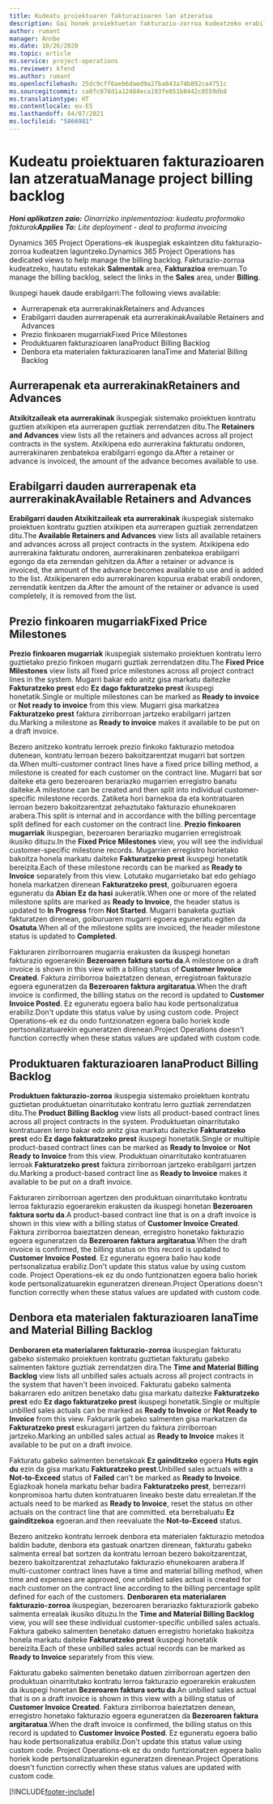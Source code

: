 ```yaml
---
title: Kudeatu proiektuaren fakturazioaren lan atzeratua
description: Gai honek proiektuetan fakturazio-zorroa kudeatzeko erabilgarri dauden hainbat ikuspegiri buruzko informazioa eskaintzen du.
author: rumant
manager: Annbe
ms.date: 10/26/2020
ms.topic: article
ms.service: project-operations
ms.reviewer: kfend
ms.author: rumant
ms.openlocfilehash: 25dc9cff6aeb6daed9a27ba843a74b892ca4751c
ms.sourcegitcommit: ca0fc078d1a12484eca193fe051b8442c0559db8
ms.translationtype: HT
ms.contentlocale: eu-ES
ms.lasthandoff: 04/07/2021
ms.locfileid: "5866981"
---
```

# <a name="manage-project-billing-backlog"></a><span data-ttu-id="fa096-103">Kudeatu proiektuaren fakturazioaren lan atzeratua</span><span class="sxs-lookup"><span data-stu-id="fa096-103">Manage project billing backlog</span></span> 

<span data-ttu-id="fa096-104">_**Honi aplikatzen zaio:** Oinarrizko inplementazioa: kudeatu proformako fakturak_</span><span class="sxs-lookup"><span data-stu-id="fa096-104">_**Applies To:** Lite deployment - deal to proforma invoicing_</span></span>

<span data-ttu-id="fa096-105">Dynamics 365 Project Operations-ek ikuspegiak eskaintzen ditu fakturazio-zorroa kudeatzen laguntzeko.</span><span class="sxs-lookup"><span data-stu-id="fa096-105">Dynamics 365 Project Operations has dedicated views to help manage the billing backlog.</span></span> <span data-ttu-id="fa096-106">Fakturazio-zorroa kudeatzeko, hautatu estekak **Salmentak** area, **Fakturazioa** eremuan.</span><span class="sxs-lookup"><span data-stu-id="fa096-106">To manage the billing backlog, select the links in the **Sales** area, under **Billing**.</span></span> 

<span data-ttu-id="fa096-107">Ikuspegi hauek daude erabilgarri:</span><span class="sxs-lookup"><span data-stu-id="fa096-107">The following views available:</span></span>

- <span data-ttu-id="fa096-108">Aurrerapenak eta aurrerakinak</span><span class="sxs-lookup"><span data-stu-id="fa096-108">Retainers and Advances</span></span>
- <span data-ttu-id="fa096-109">Erabilgarri dauden aurrerapenak eta aurrerakinak</span><span class="sxs-lookup"><span data-stu-id="fa096-109">Available Retainers and Advances</span></span>
- <span data-ttu-id="fa096-110">Prezio finkoaren mugarriak</span><span class="sxs-lookup"><span data-stu-id="fa096-110">Fixed Price Milestones</span></span>
- <span data-ttu-id="fa096-111">Produktuaren fakturazioaren lana</span><span class="sxs-lookup"><span data-stu-id="fa096-111">Product Billing Backlog</span></span>
- <span data-ttu-id="fa096-112">Denbora eta materialen fakturazioaren lana</span><span class="sxs-lookup"><span data-stu-id="fa096-112">Time and Material Billing Backlog</span></span>

## <a name="retainers-and-advances"></a><span data-ttu-id="fa096-113">Aurrerapenak eta aurrerakinak</span><span class="sxs-lookup"><span data-stu-id="fa096-113">Retainers and Advances</span></span>

<span data-ttu-id="fa096-114">**Atxikitzaileak eta aurrerakinak** ikuspegiak sistemako proiektuen kontratu guztien atxikipen eta aurrerapen guztiak zerrendatzen ditu.</span><span class="sxs-lookup"><span data-stu-id="fa096-114">The **Retainers and Advances** view lists all the retainers and advances across all project contracts in the system.</span></span> <span data-ttu-id="fa096-115">Atxikipena edo aurrerakina fakturatu ondoren, aurrerakinaren zenbatekoa erabilgarri egongo da.</span><span class="sxs-lookup"><span data-stu-id="fa096-115">After a retainer or advance is invoiced, the amount of the advance becomes available to use.</span></span>

## <a name="available-retainers-and-advances"></a><span data-ttu-id="fa096-116">Erabilgarri dauden aurrerapenak eta aurrerakinak</span><span class="sxs-lookup"><span data-stu-id="fa096-116">Available Retainers and Advances</span></span>

<span data-ttu-id="fa096-117">**Erabilgarri dauden Atxikitzaileak eta aurrerakinak** ikuspegiak sistemako proiektuen kontratu guztien atxikipen eta aurrerapen guztiak zerrendatzen ditu.</span><span class="sxs-lookup"><span data-stu-id="fa096-117">The **Available Retainers and Advances** view lists all available retainers and advances across all project contracts in the system.</span></span> <span data-ttu-id="fa096-118">Atxikipena edo aurrerakina fakturatu ondoren, aurrerakinaren zenbatekoa erabilgarri egongo da eta zerrendan gehitzen da.</span><span class="sxs-lookup"><span data-stu-id="fa096-118">After a retainer or advance is invoiced, the amount of the advance becomes available to use and is added to the list.</span></span> <span data-ttu-id="fa096-119">Atxikipenaren edo aurrerakinaren kopurua erabat erabili ondoren, zerrendatik kentzen da.</span><span class="sxs-lookup"><span data-stu-id="fa096-119">After the amount of the retainer or advance is used completely, it is removed from the list.</span></span>

## <a name="fixed-price-milestones"></a><span data-ttu-id="fa096-120">Prezio finkoaren mugarriak</span><span class="sxs-lookup"><span data-stu-id="fa096-120">Fixed Price Milestones</span></span>

<span data-ttu-id="fa096-121">**Prezio finkoaren mugarriak** ikuspegiak sistemako proiektuen kontratu lerro guztietako prezio finkoen mugarri guztiak zerrendatzen ditu.</span><span class="sxs-lookup"><span data-stu-id="fa096-121">The **Fixed Price Milestones** view lists all fixed price milestones across all project contract lines in the system.</span></span> <span data-ttu-id="fa096-122">Mugarri bakar edo anitz gisa markatu daitezke **Fakturatzeko prest** edo **Ez dago fakturatzeko prest** ikuspegi honetatik.</span><span class="sxs-lookup"><span data-stu-id="fa096-122">Single or multiple milestones can be marked as **Ready to invoice** or **Not ready to invoice** from this view.</span></span> <span data-ttu-id="fa096-123">Mugarri gisa markatzea **Fakturatzeko prest** faktura zirriborroan jartzeko erabilgarri jartzen du.</span><span class="sxs-lookup"><span data-stu-id="fa096-123">Marking a milestone as **Ready to invoice** makes it available to be put on a draft invoice.</span></span>

<span data-ttu-id="fa096-124">Bezero anitzeko kontratu lerroek prezio finkoko fakturazio metodoa dutenean, kontratu lerroan bezero bakoitzarentzat mugarri bat sortzen da.</span><span class="sxs-lookup"><span data-stu-id="fa096-124">When multi-customer contract lines have a fixed price billing method, a milestone is created for each customer on the contract line.</span></span> <span data-ttu-id="fa096-125">Mugarri bat sor daiteke eta gero bezeroaren berariazko mugarrien erregistro banatu daiteke.</span><span class="sxs-lookup"><span data-stu-id="fa096-125">A milestone can be created and then split into individual customer-specific milestone records.</span></span> <span data-ttu-id="fa096-126">Zatiketa hori barnekoa da eta kontratuaren lerroan bezero bakoitzarentzat zehaztutako fakturazio ehunekoaren arabera.</span><span class="sxs-lookup"><span data-stu-id="fa096-126">This split is internal and in accordance with the billing percentage split defined for each customer on the contract line.</span></span> <span data-ttu-id="fa096-127">**Prezio finkoaren mugarriak** ikuspegian, bezeroaren berariazko mugarrien erregistroak ikusiko dituzu.</span><span class="sxs-lookup"><span data-stu-id="fa096-127">In the **Fixed Price Milestones** view, you will see the individual customer-specific milestone records.</span></span> <span data-ttu-id="fa096-128">Mugarrien erregistro horietako bakoitza honela markatu daiteke **Fakturatzeko prest** ikuspegi honetatik bereizita.</span><span class="sxs-lookup"><span data-stu-id="fa096-128">Each of these milestone records can be marked as **Ready to Invoice** separately from this view.</span></span> <span data-ttu-id="fa096-129">Lotutako mugarrietako bat edo gehiago honela markatzen direnean **Fakturatzeko prest**, goiburuaren egoera eguneratu da **Abian** **Ez da hasi** aukeratik.</span><span class="sxs-lookup"><span data-stu-id="fa096-129">When one or more of the related milestone splits are marked as **Ready to Invoice**, the header status is updated to **In Progress** from **Not Started**.</span></span> <span data-ttu-id="fa096-130">Mugarri banaketa guztiak fakturatzen direnean, goiburuaren mugarri egoera eguneratu egiten da **Osatuta**.</span><span class="sxs-lookup"><span data-stu-id="fa096-130">When all of the milestone splits are invoiced, the header milestone status is updated to **Completed**.</span></span>

<span data-ttu-id="fa096-131">Fakturaren zirriborroaren mugarria erakusten da ikuspegi honetan fakturazio egoerarekin **Bezeroaren faktura sortu da**.</span><span class="sxs-lookup"><span data-stu-id="fa096-131">A milestone on a draft invoice is shown in this view with a billing status of **Customer Invoice Created**.</span></span> <span data-ttu-id="fa096-132">Faktura zirriborroa baieztatzen denean, erregistroan fakturazio egoera eguneratzen da **Bezeroaren faktura argitaratua**.</span><span class="sxs-lookup"><span data-stu-id="fa096-132">When the draft invoice is confirmed, the billing status on the record is updated to **Customer Invoice Posted**.</span></span> <span data-ttu-id="fa096-133">Ez eguneratu egoera balio hau kode pertsonalizatua erabiliz.</span><span class="sxs-lookup"><span data-stu-id="fa096-133">Don't update this status value by using custom code.</span></span> <span data-ttu-id="fa096-134">Project Operations-ek ez du ondo funtzionatzen egoera balio horiek kode pertsonalizatuarekin eguneratzen direnean.</span><span class="sxs-lookup"><span data-stu-id="fa096-134">Project Operations doesn't function correctly when these status values are updated with custom code.</span></span>

## <a name="product-billing-backlog"></a><span data-ttu-id="fa096-135">Produktuaren fakturazioaren lana</span><span class="sxs-lookup"><span data-stu-id="fa096-135">Product Billing Backlog</span></span>

<span data-ttu-id="fa096-136">**Produktuen fakturazio-zorroa** ikuspegia sistemako proiektuen kontratu guztietan produktuetan oinarritutako kontratu lerro guztiak zerrendatzen ditu.</span><span class="sxs-lookup"><span data-stu-id="fa096-136">The **Product Billing Backlog** view lists all product-based contract lines across all project contracts in the system.</span></span> <span data-ttu-id="fa096-137">Produktuetan oinarritutako kontratuaren lerro bakar edo anitz gisa markatu daitezke **Fakturatzeko prest** edo **Ez dago fakturatzeko prest** ikuspegi honetatik.</span><span class="sxs-lookup"><span data-stu-id="fa096-137">Single or multiple product-based contract lines can be marked as **Ready to Invoice** or **Not Ready to Invoice** from this view.</span></span> <span data-ttu-id="fa096-138">Produktuan oinarritutako kontratuaren lerroak **Fakturatzeko prest** faktura zirriborroan jartzeko erabilgarri jartzen du.</span><span class="sxs-lookup"><span data-stu-id="fa096-138">Marking a product-based contract line as **Ready to Invoice** makes it available to be put on a draft invoice.</span></span>

<span data-ttu-id="fa096-139">Fakturaren zirriborroan agertzen den produktuan oinarritutako kontratu lerroa fakturazio egoerarekin erakusten da ikuspegi honetan **Bezeroaren faktura sortu da**.</span><span class="sxs-lookup"><span data-stu-id="fa096-139">A product-based contract line that is on a draft invoice is shown in this view with a billing status of **Customer Invoice Created**.</span></span> <span data-ttu-id="fa096-140">Faktura zirriborroa baieztatzen denean, erregistro honetako fakturazio egoera eguneratzen da **Bezeroaren faktura argitaratua**.</span><span class="sxs-lookup"><span data-stu-id="fa096-140">When the draft invoice is confirmed, the billing status on this record is updated to **Customer Invoice Posted**.</span></span> <span data-ttu-id="fa096-141">Ez eguneratu egoera balio hau kode pertsonalizatua erabiliz.</span><span class="sxs-lookup"><span data-stu-id="fa096-141">Don't update this status value by using custom code.</span></span> <span data-ttu-id="fa096-142">Project Operations-ek ez du ondo funtzionatzen egoera balio horiek kode pertsonalizatuarekin eguneratzen direnean.</span><span class="sxs-lookup"><span data-stu-id="fa096-142">Project Operations doesn't function correctly when these status values are updated with custom code.</span></span>

## <a name="time-and-material-billing-backlog"></a><span data-ttu-id="fa096-143">Denbora eta materialen fakturazioaren lana</span><span class="sxs-lookup"><span data-stu-id="fa096-143">Time and Material Billing Backlog</span></span>

<span data-ttu-id="fa096-144">**Denboraren eta materialaren fakturazio-zorroa** ikuspegian fakturatu gabeko sistemako proiektuen kontratu guztietan fakturatu gabeko salmenten faktore guztiak zerrendatzen dira.</span><span class="sxs-lookup"><span data-stu-id="fa096-144">The **Time and Material Billing Backlog** view lists all unbilled sales actuals across all project contracts in the system that haven't been invoiced.</span></span> <span data-ttu-id="fa096-145">Fakturatu gabeko salmenta bakarraren edo anitzen benetako datu gisa markatu daitezke **Fakturatzeko prest** edo **Ez dago fakturatzeko prest** ikuspegi honetatik.</span><span class="sxs-lookup"><span data-stu-id="fa096-145">Single or multiple unbilled sales actuals can be marked as **Ready to Invoice** or **Not Ready to Invoice** from this view.</span></span> <span data-ttu-id="fa096-146">Fakturarik gabeko salmenten gisa markatzen da **Fakturatzeko prest** eskuragarri jartzen du faktura zirriborroan jartzeko.</span><span class="sxs-lookup"><span data-stu-id="fa096-146">Marking an unbilled sales actual as **Ready to Invoice** makes it available to be put on a draft invoice.</span></span>

<span data-ttu-id="fa096-147">Fakturatu gabeko salmenten benetakoak **Ez gainditzeko** egoera **Huts egin du** ezin da gisa markatu **Fakturatzeko prest**.</span><span class="sxs-lookup"><span data-stu-id="fa096-147">Unbilled sales actuals with a **Not-to-Exceed** status of **Failed** can't be marked as **Ready to Invoice**.</span></span> <span data-ttu-id="fa096-148">Egiazkoak honela markatu behar badira **Fakturatzeko prest**, berrezarri konpromisoa hartu duten kontratuaren lineako beste datu errealetan.</span><span class="sxs-lookup"><span data-stu-id="fa096-148">If the actuals need to be marked as **Ready to Invoice**, reset the status on other actuals on the contract line that are committed.</span></span> <span data-ttu-id="fa096-149">eta berrebaluatu **Ez gainditzekoa** egoeran.</span><span class="sxs-lookup"><span data-stu-id="fa096-149">and then reevaluate the **Not-to-Exceed** status.</span></span>

<span data-ttu-id="fa096-150">Bezero anitzeko kontratu lerroek denbora eta materialen fakturazio metodoa baldin badute, denbora eta gastuak onartzen direnean, fakturatu gabeko salmenta erreal bat sortzen da kontratu lerroan bezero bakoitzarentzat, bezero bakoitzarentzat zehaztutako fakturazio ehunekoaren arabera.</span><span class="sxs-lookup"><span data-stu-id="fa096-150">If multi-customer contract lines have a time and material billing method, when time and expenses are approved, one unbilled sales actual is created for each customer on the contract line according to the billing percentage split defined for each of the customers.</span></span> <span data-ttu-id="fa096-151">**Denboraren eta materialaren fakturazio-zorroa** ikuspegian, bezeroaren berariazko fakturaziorik gabeko salmenta errealak ikusiko dituzu.</span><span class="sxs-lookup"><span data-stu-id="fa096-151">In the **Time and Material Billing Backlog** view, you will see these individual customer-specific unbilled sales actuals.</span></span> <span data-ttu-id="fa096-152">Faktura gabeko salmenten benetako datuen erregistro horietako bakoitza honela markatu daiteke **Fakturatzeko prest** ikuspegi honetatik bereizita.</span><span class="sxs-lookup"><span data-stu-id="fa096-152">Each of these unbilled sales actual records can be marked as **Ready to Invoice** separately from this view.</span></span>

<span data-ttu-id="fa096-153">Fakturatu gabeko salmenten benetako datuen zirriborroan agertzen den produktuan oinarritutako kontratu lerroa fakturazio egoerarekin erakusten da ikuspegi honetan **Bezeroaren faktura sortu da**.</span><span class="sxs-lookup"><span data-stu-id="fa096-153">An unbilled sales actual that is on a draft invoice is shown in this view with a billing status of **Customer Invoice Created**.</span></span> <span data-ttu-id="fa096-154">Faktura zirriborroa baieztatzen denean, erregistro honetako fakturazio egoera eguneratzen da **Bezeroaren faktura argitaratua**.</span><span class="sxs-lookup"><span data-stu-id="fa096-154">When the draft invoice is confirmed, the billing status on this record is updated to **Customer Invoice Posted**.</span></span> <span data-ttu-id="fa096-155">Ez eguneratu egoera balio hau kode pertsonalizatua erabiliz.</span><span class="sxs-lookup"><span data-stu-id="fa096-155">Don't update this status value using custom code.</span></span> <span data-ttu-id="fa096-156">Project Operations-ek ez du ondo funtzionatzen egoera balio horiek kode pertsonalizatuarekin eguneratzen direnean.</span><span class="sxs-lookup"><span data-stu-id="fa096-156">Project Operations doesn't function correctly when these status values are updated with custom code.</span></span>


[!INCLUDE[footer-include](../../includes/footer-banner.md)]
